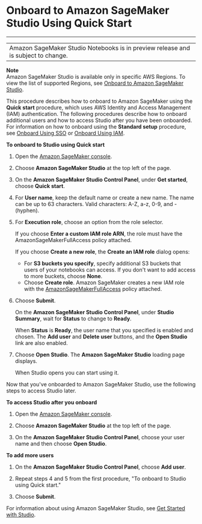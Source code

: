 # Onboard to Amazon SageMaker Studio Using Quick Start<a name="onboard-quick-start"></a>


****  

|  | 
| --- |
| Amazon SageMaker Studio Notebooks is in preview release and is subject to change\. | 

**Note**  
Amazon SageMaker Studio is available only in specific AWS Regions\. To view the list of supported Regions, see [Onboard to Amazon SageMaker Studio](gs-studio-onboard.md)\.

This procedure describes how to onboard to Amazon SageMaker using the **Quick start** procedure, which uses AWS Identity and Access Management \(IAM\) authentication\. The following procedures describe how to onboard additional users and how to access Studio after you have been onboarded\. For information on how to onboard using the **Standard setup** procedure, see [Onboard Using SSO](onboard-sso-users.md) or [Onboard Using IAM](onboard-iam.md)\.

**To onboard to Studio using **Quick start****

1. Open the [Amazon SageMaker console](https://console.aws.amazon.com/sagemaker/)\. 

1. Choose **Amazon SageMaker Studio** at the top left of the page\.

1. On the **Amazon SageMaker Studio Control Panel**, under **Get started**, choose **Quick start**\.

1. For **User name**, keep the default name or create a new name\. The name can be up to 63 characters\. Valid characters: A\-Z, a\-z, 0\-9, and \- \(hyphen\)\. 

1. For **Execution role**, choose an option from the role selector\.

   If you choose **Enter a custom IAM role ARN**, the role must have the AmazonSageMakerFullAccess policy attached\.

   If you choose **Create a new role**, the **Create an IAM role** dialog opens:
   + For **S3 buckets you specify**, specify additional S3 buckets that users of your notebooks can access\. If you don't want to add access to more buckets, choose **None**\.
   + Choose **Create role**\. Amazon SageMaker creates a new IAM role with the [AmazonSageMakerFullAccess](https://console.aws.amazon.com/iam/home?#/policies/arn:aws:iam::aws:policy/AmazonSageMakerFullAccess) policy attached\.

1. Choose **Submit**\.

   On the **Amazon SageMaker Studio Control Panel**, under **Studio Summary**, wait for **Status** to change to **Ready**\.

   When **Status** is **Ready**, the user name that you specified is enabled and chosen\. The **Add user** and **Delete user** buttons, and the **Open Studio** link are also enabled\.

1. Choose **Open Studio**\. The **Amazon SageMaker Studio** loading page displays\.

   When Studio opens you can start using it\.

Now that you've onboarded to Amazon SageMaker Studio, use the following steps to access Studio later\.

**To access Studio after you onboard**

1. Open the [Amazon SageMaker console](https://console.aws.amazon.com/sagemaker/)\. 

1. Choose **Amazon SageMaker Studio** at the top left of the page\.

1. On the **Amazon SageMaker Studio Control Panel**, choose your user name and then choose **Open Studio**\.

**To add more users**

1. On the **Amazon SageMaker Studio Control Panel**, choose **Add user**\.

1. Repeat steps 4 and 5 from the first procedure, "To onboard to Studio using Quick start\."

1. Choose **Submit**\.

For information about using Amazon SageMaker Studio, see [Get Started with Studio](gs-studio.md)\.